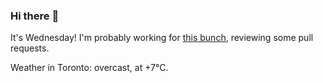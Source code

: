 ### Hi there :wave:

It's Wednesday! I'm probably working for [this bunch](https://github.com/kohofinancial), reviewing some pull requests.

Weather in Toronto: overcast, at +7°C.
